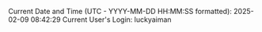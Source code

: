 Current Date and Time (UTC - YYYY-MM-DD HH:MM:SS formatted): 2025-02-09 08:42:29
Current User's Login: luckyaiman
